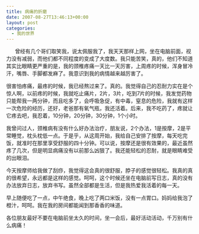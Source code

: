 ```yaml
---
title: 病痛的折磨
date: 2007-08-27T13:46:13+00:00
layout: post
categories:
  - 我的世界
---
```

      曾经有几个哥们取笑我，说太佩服我了，我天天那样上网，坐在电脑前面，视力没有减弱，而他们都不同程度的变成了大度数。我只能苦笑，真的，他们不知道其实比眼睛更严重的是，我的颈椎疼痛一天比一天厉害，上周疼的时候，浑身冒冷汗，嘴唇、手脚都发麻了。我意识到我的病情越来越厉害了。

很害怕疼痛，最疼的时候，我已经熬过来了。真的。我觉得自己的忍耐力实在是个惊人啊，以前疼的时候，我就吃止痛片，2片，3片，吃到7片的时候，我发觉药物只能帮我一两分钟，而且吃多了，会呼吸急促，有中毒，窒息的危险，我就有这样一次危险的经历，还好，老爸那有氧气瓶，我还活着。后来，我不吃药了，疼就让它疼去吧，我忍着，10分钟，20分钟，30分钟，1个小时。
<!--more-->
我曾问过人，颈椎病有没有什么好办法治疗，朋友说，2个办法，1是按摩，2是平常睡觉，枕头枕低一点。于是乎，从这周开始，我给自己安排了按摩，每天吃完饭，就准时在那里享受舒服的四十分钟。可以说，按摩还是很有效果的，最近虽然疼了几次，但是明显病痛没有以前那么凶狠了。我还能轻松的忍耐，就是眼睛难受的出眼泪。

今天按摩师给我做了刮痧，我觉得这会真的很舒服，脖子的感觉很轻松。我真的真的很希望，永远都是这样的感觉。呵呵，这个时候还坐在电脑前写日志，真的没有办法放弃日志，放弃书写。虽然全部都是生活，但是我热爱我活着的每一天。

早上随便吃了一点，中午绝食，晚上吃了两口米饭，没有一点胃口。妈妈给我泡了橙汁，呵呵。我在我的房间都能闻到那香香的味道。

各位朋友最好不要在电脑前坐太久的时间，坐一会后，最好活动活动，千万别有什么病痛！


 
